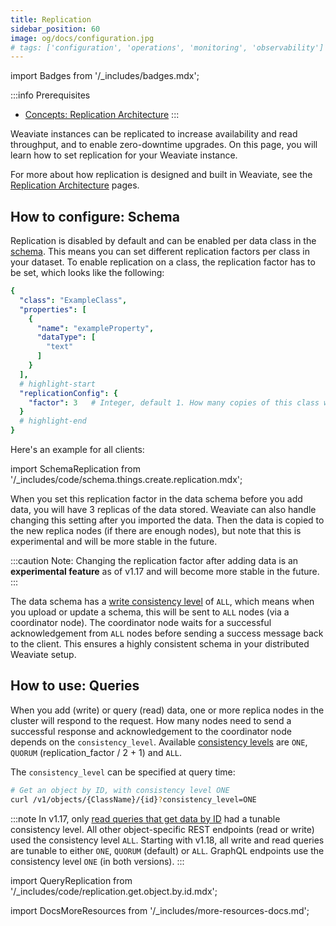 ```yaml
---
title: Replication
sidebar_position: 60
image: og/docs/configuration.jpg
# tags: ['configuration', 'operations', 'monitoring', 'observability']
---
```

import Badges from '/_includes/badges.mdx';

<Badges/>

:::info Prerequisites
- [Concepts: Replication Architecture](../concepts/replication-architecture/index.md)
:::

Weaviate instances can be replicated to increase availability and read throughput, and to enable zero-downtime upgrades. On this page, you will learn how to set replication for your Weaviate instance.

For more about how replication is designed and built in Weaviate, see the [Replication Architecture](../concepts/replication-architecture/index.md) pages.

## How to configure: Schema

Replication is disabled by default and can be enabled per data class in the [schema](./schema-configuration.md). This means you can set different replication factors per class in your dataset. To enable replication on a class, the replication factor has to be set, which looks like the following:


```yaml
{
  "class": "ExampleClass",
  "properties": [
    {
      "name": "exampleProperty",
      "dataType": [
        "text"
      ]
    }
  ],
  # highlight-start
  "replicationConfig": {
    "factor": 3   # Integer, default 1. How many copies of this class will be stored.
  }
  # highlight-end
}
```

Here's an example for all clients:

import SchemaReplication from '/_includes/code/schema.things.create.replication.mdx';

<SchemaReplication/>

When you set this replication factor in the data schema before you add data, you will have 3 replicas of the data stored. Weaviate can also handle changing this setting after you imported the data. Then the data is copied to the new replica nodes (if there are enough nodes), but note that this is experimental and will be more stable in the future.

:::caution Note:
Changing the replication factor after adding data is an **experimental feature** as of v1.17 and will become more stable in the future.
:::

The data schema has a [write consistency level](../concepts/replication-architecture/consistency.md#tunable-write-consistency) of `ALL`, which means when you upload or update a schema, this will be sent to `ALL` nodes (via a coordinator node). The coordinator node waits for a successful acknowledgement from `ALL` nodes before sending a success message back to the client. This ensures a highly consistent schema in your distributed Weaviate setup.


## How to use: Queries

When you add (write) or query (read) data, one or more replica nodes in the cluster will respond to the request. How many nodes need to send a successful response and acknowledgement to the coordinator node depends on the `consistency_level`. Available [consistency levels](../concepts/replication-architecture/consistency.md) are `ONE`, `QUORUM` (replication_factor / 2 + 1) and `ALL`.

The `consistency_level` can be specified at query time:

```bash
# Get an object by ID, with consistency level ONE
curl /v1/objects/{ClassName}/{id}?consistency_level=ONE
```

:::note
In v1.17, only [read queries that get data by ID](../api/rest/objects.md#get-a-data-object) had a tunable consistency level. All other object-specific REST endpoints (read or write) used the consistency level `ALL`. Starting with v1.18, all write and read queries are tunable to either `ONE`, `QUORUM` (default) or `ALL`. GraphQL endpoints use the consistency level `ONE` (in both versions).
:::

import QueryReplication from '/_includes/code/replication.get.object.by.id.mdx';

<QueryReplication/>



import DocsMoreResources from '/_includes/more-resources-docs.md';

<DocsMoreResources />

